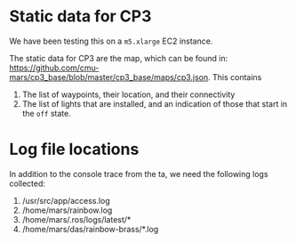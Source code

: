 # Static data for CP3

We have been testing this on a `m5.xlarge` EC2 instance.

The static data for CP3 are the map, which can be found in: https://github.com/cmu-mars/cp3_base/blob/master/cp3_base/maps/cp3.json. This contains
1.  The list of waypoints, their location, and their connectivity
2. The list of lights that are installed, and an indication of those that start in the `off` state.

# Log file locations
In addition to the console trace from the ta, we need the following logs collected:

1. /usr/src/app/access.log
2. /home/mars/rainbow.log
3. /home/mars/.ros/logs/latest/\*
4. /home/mars/das/rainbow-brass/\*.log

